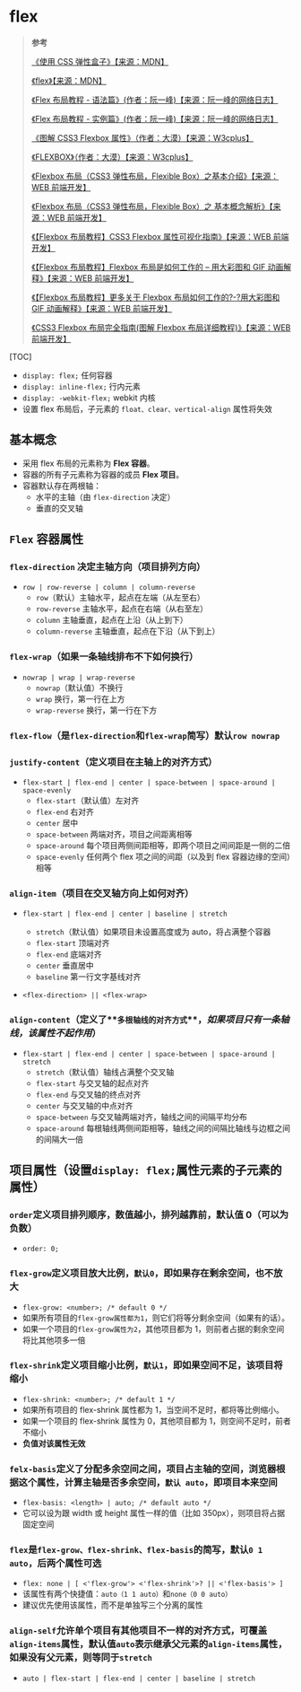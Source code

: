 # flex

> **参考**
>
> [《使用 CSS 弹性盒子》【来源：MDN】](https://developer.mozilla.org/zh-CN/docs/conflicting/Web/CSS/CSS_Flexible_Box_Layout/Basic_Concepts_of_Flexbox)
>
> [《flex》【来源：MDN】](https://developer.mozilla.org/zh-CN/docs/Web/CSS/flex)
>
> [《Flex 布局教程 - 语法篇》(作者：阮一峰)【来源：阮一峰的网络日志】](https://www.ruanyifeng.com/blog/2015/07/flex-grammar.html)
>
> [《Flex 布局教程 - 实例篇》(作者：阮一峰)【来源：阮一峰的网络日志】](https://www.ruanyifeng.com/blog/2015/07/flex-examples.html)
>
> [《图解 CSS3 Flexbox 属性》（作者：大漠）【来源：W3cplus】](https://www.w3cplus.com/css3/a-visual-guide-to-css3-flexbox-properties.html)
>
> [《FLEXBOX》（作者：大漠）【来源：W3cplus】](https://www.w3cplus.com/blog/tags/157.html)
>
> [《Flexbox 布局（CSS3 弹性布局，Flexible Box）之基本介绍》【来源：WEB 前端开发】](https://www.html.cn/archives/5726)
>
> [《Flexbox 布局（CSS3 弹性布局，Flexible Box）之 基本概念解析》【来源：WEB 前端开发】](https://www.html.cn/archives/5741)
>
> [《【Flexbox 布局教程】CSS3 Flexbox 属性可视化指南》【来源：WEB 前端开发】](https://www.html.cn/archives/5744)
>
> [《【Flexbox 布局教程】Flexbox 布局是如何工作的 – 用大彩图和 GIF 动画解释》【来源：WEB 前端开发】](https://www.html.cn/archives/7212)
>
> [《【Flexbox 布局教程】更多关于 Flexbox 布局如何工作的?-?用大彩图和 GIF 动画解释》【来源：WEB 前端开发】](https://www.html.cn/archives/7236)
>
> [《CSS3 Flexbox 布局完全指南(图解 Flexbox 布局详细教程)》【来源：WEB 前端开发】](https://www.html.cn/archives/8629)

[TOC]

- `display: flex;` 任何容器
- `display: inline-flex;` 行内元素
- `display: -webkit-flex;` webkit 内核
- 设置 flex 布局后，子元素的 `float、clear、vertical-align` 属性将失效

## 基本概念

- 采用 flex 布局的元素称为 **Flex 容器**。
- 容器的所有子元素称为容器的成员 **Flex 项目**。
- 容器默认存在两根轴：
  - 水平的主轴（由 `flex-direction` 决定）
  - 垂直的交叉轴

## `Flex` 容器属性

### `flex-direction` 决定主轴方向（项目排列方向）

- `row | row-reverse | column | column-reverse`
  - `row`（默认）主轴水平，起点在左端（从左至右）
  - `row-reverse` 主轴水平，起点在右端（从右至左）
  - `column` 主轴垂直，起点在上沿（从上到下）
  - `column-reverse` 主轴垂直，起点在下沿（从下到上）

### `flex-wrap`（如果一条轴线排布不下如何换行）

- `nowrap | wrap | wrap-reverse`
  - `nowrap`（默认值）不换行
  - `wrap` 换行，第一行在上方
  - `wrap-reverse` 换行，第一行在下方

### `flex-flow`（是`flex-direction`和`flex-wrap`简写）默认`row nowrap`

### `justify-content`（定义项目在主轴上的对齐方式）

- `flex-start | flex-end | center | space-between | space-around | space-evenly`
  - `flex-start`（默认值）左对齐
  - `flex-end` 右对齐
  - `center` 居中
  - `space-between` 两端对齐，项目之间距离相等
  - `space-around` 每个项目两侧间距相等，即两个项目之间间距是一侧的二倍
  - `space-evenly` 任何两个 flex 项之间的间距（以及到 flex 容器边缘的空间）相等

### `align-item`（项目在交叉轴方向上如何对齐）

- `flex-start | flex-end | center | baseline | stretch`

  - `stretch`（默认值）如果项目未设置高度或为 auto，将占满整个容器
  - `flex-start` 顶端对齐
  - `flex-end` 底端对齐
  - `center` 垂直居中
  - `baseline` 第一行文字基线对齐

- `<flex-direction> || <flex-wrap>`

### `align-content`（定义了**`多根轴线的对齐方式`**，_如果项目只有一条轴线，该属性不起作用_）

- `flex-start | flex-end | center | space-between | space-around | stretch`
  - `stretch`（默认值）轴线占满整个交叉轴
  - `flex-start` 与交叉轴的起点对齐
  - `flex-end` 与交叉轴的终点对齐
  - `center` 与交叉轴的中点对齐
  - `space-between` 与交叉轴两端对齐，轴线之间的间隔平均分布
  - `space-around` 每根轴线两侧间距相等，轴线之间的间隔比轴线与边框之间的间隔大一倍

## 项目属性（设置`display: flex;`属性元素的子元素的属性）

### `order`定义项目排列顺序，数值越小，排列越靠前，默认值 0（可以为负数）

- `order: 0;`

### `flex-grow`定义项目放大比例，`默认0`，即如果存在剩余空间，也不放大

- `flex-grow: <number>; /* default 0 */`
- 如果所有项目的`flex-grow属性都为1`，则它们将等分剩余空间（如果有的话）。
- 如果一个项目的`flex-grow属性为2`，其他项目都为 1，则前者占据的剩余空间将比其他项多一倍

### `flex-shrink`定义项目缩小比例，`默认1`，即如果空间不足，该项目将缩小

- `flex-shrink: <number>; /* default 1 */`
- 如果所有项目的 flex-shrink 属性都为 1，当空间不足时，都将等比例缩小。
- 如果一个项目的 flex-shrink 属性为 0，其他项目都为 1，则空间不足时，前者不缩小
- **负值对该属性无效**

### `felx-basis`定义了分配多余空间之间，项目占主轴的空间，浏览器根据这个属性，计算主轴是否多余空间，`默认 auto`，即项目本来空间

- `flex-basis: <length> | auto; /* default auto */`
- 它可以设为跟 width 或 height 属性一样的值（比如 350px），则项目将占据固定空间

### `flex`是`flex-grow、flex-shrink、flex-basis`的简写，默认`0 1 auto`，后两个属性可选

- `flex: none | [ <'flex-grow'> <'flex-shrink'>? || <'flex-basis'> ]`
- 该属性有两个快捷值：`auto（1 1 auto）`和`none（0 0 auto）`
- 建议优先使用该属性，而不是单独写三个分离的属性

### `align-self`允许单个项目有其他项目不一样的对齐方式，可覆盖`align-items`属性，默认值`auto`表示继承父元素的`align-items`属性，如果没有父元素，则等同于`stretch`

- `auto | flex-start | flex-end | center | baseline | stretch`
